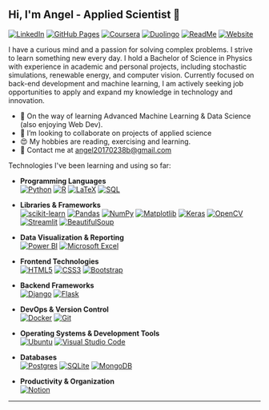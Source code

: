 ## Hi, I'm Angel - Applied Scientist 👋
[![LinkedIn](https://img.shields.io/badge/LinkedIn-0A66C2?logo=linkedin&logoColor=fff)](https://www.linkedin.com/in/angeltcc/)
[![GitHub Pages](https://img.shields.io/badge/GitHub%20Pages-121013?logo=github&logoColor=white)](#)
[![Coursera](https://img.shields.io/badge/Coursera-0056D2?logo=coursera&logoColor=fff)](#)
[![Duolingo](https://img.shields.io/badge/Duolingo-%2358CC02?logo=Duolingo&logoColor=white&link=https://www.duolingo.com/profile/angel560863)](https://www.duolingo.com/profile/angel560863)
[![ReadMe](https://img.shields.io/badge/Goodreads-e37b06?logo=readme&logoColor=fff)](#)
[![Website](https://img.shields.io/website-up-down-green-red/http/NOTAWORKINGLINK.com.svg)](#)


I have a curious mind and a passion for solving complex problems. I strive to learn something new every day. I hold a Bachelor of Science in Physics with experience in academic and personal projects, including stochastic simulations, renewable energy, and computer vision. Currently focused on back-end development and machine learning, I am actively seeking job opportunities to apply and expand my knowledge in technology and innovation.


- 🌱 On the way of learning Advanced Machine Learning & Data Science (also enjoying Web Dev).
- 👯 I’m looking to collaborate on projects of applied science
- 😍 My hobbies are reading, exercising and learning.
- 💌 Contact me at angel20170238b@gmail.com 

<!--badge/Python-3670A0?style=for-the-badge&logo-->

Technologies I've been learning and using so far:

- **Programming Languages**<br>
[![Python](https://img.shields.io/badge/python-3670A0?style=for-the-badge&logo=python&logoColor=ffdd54)](#)
[![R](https://img.shields.io/badge/r-%23276DC3.svg?style=for-the-badge&logo=r&logoColor=white)](#)
[![LaTeX](https://img.shields.io/badge/latex-%23008080.svg?style=for-the-badge&logo=latex&logoColor=white)](#)
[![SQL](https://img.shields.io/badge/-SQL-000?&logo=MySQL&style=for-the-badge&logoColor=4479A1)](#)


- **Libraries & Frameworks**<br>
[![scikit-learn](https://img.shields.io/badge/scikit--learn-%23F7931E.svg?style=for-the-badge&logo=scikit-learn&logoColor=white)](#)
[![Pandas](https://img.shields.io/badge/pandas-%23150458.svg?style=for-the-badge&logo=pandas&logoColor=white)](#)
[![NumPy](https://img.shields.io/badge/numpy-%23013243.svg?style=for-the-badge&logo=numpy&logoColor=white)](#)
[![Matplotlib](https://img.shields.io/badge/Matplotlib-%23ffffff.svg?style=for-the-badge&logo=Matplotlib&logoColor=black)](#)
[![Keras](https://img.shields.io/badge/Keras-%23D00000.svg?style=for-the-badge&logo=Keras&logoColor=white)](#)
[![OpenCV](https://img.shields.io/badge/opencv-%23white.svg?style=for-the-badge&logo=opencv&logoColor=white)](#)
[![Streamlit](https://img.shields.io/badge/Streamlit-%23FE4B4B.svg?style=for-the-badge&logo=streamlit&logoColor=white)](#)
[![BeautifulSoup](https://shields.io/badge/BeautifulSoup-4-green?style=for-the-badge&logo=)](#)

- **Data Visualization & Reporting**<br>
[![Power BI](https://img.shields.io/badge/power_bi-F2C811?style=for-the-badge&logo=powerbi&logoColor=black)](#)
[![Microsoft Excel](https://img.shields.io/badge/Microsoft_Excel-217346?style=for-the-badge&logo=microsoft-excel&logoColor=white)](#)

- **Frontend Technologies**<br>
[![HTML5](https://img.shields.io/badge/html5-%23E34F26.svg?style=for-the-badge&logo=html5&logoColor=white)](#)
[![CSS3](https://img.shields.io/badge/css3-%231572B6.svg?style=for-the-badge&logo=css3&logoColor=white)](#)
[![Bootstrap](https://img.shields.io/badge/Bootstrap-7952B3?style=for-the-badge&logo=bootstrap&logoColor=fff)](#)

- **Backend Frameworks**<br>
[![Django](https://img.shields.io/badge/Django-%23092E20.svg?style=for-the-badge&logo=django&logoColor=white)](#)
[![Flask](https://img.shields.io/badge/Flask-000?style=for-the-badge&logo=flask&logoColor=fff)](#)

- **DevOps & Version Control**<br>
[![Docker](https://img.shields.io/badge/Docker-2496ED?style=for-the-badge&logo=docker&logoColor=fff)](#)
[![Git](https://img.shields.io/badge/Git-F05032?style=for-the-badge&logo=git&logoColor=fff)](#)

- **Operating Systems & Development Tools**<br>
[![Ubuntu](https://img.shields.io/badge/Ubuntu-E95420?style=for-the-badge&logo=ubuntu&logoColor=white)](#)
[![Visual Studio Code](https://custom-icon-badges.demolab.com/badge/Visual%20Studio%20Code-0078d7.svg?style=for-the-badge&logo=vsc&logoColor=white)](#)

- **Databases**<br>
[![Postgres](https://img.shields.io/badge/Postgres-%23316192.svg?style=for-the-badge&logo=postgresql&logoColor=white)](#)
[![SQLite](https://img.shields.io/badge/SQLite-%2307405e.svg?style=for-the-badge&logo=sqlite&logoColor=white)](#)
[![MongoDB](https://img.shields.io/badge/MongoDB-%234ea94b.svg?style=for-the-badge&logo=mongodb&logoColor=white)](#)

- **Productivity & Organization**<br>
[![Notion](https://img.shields.io/badge/Notion-000?style=for-the-badge&logo=notion&logoColor=fff)](#)

---



<!--https://dinhanhthi.com/
https://shields.io/--->



<!--
[![Gmail](https://img.shields.io/badge/Gmail-D14836?logo=gmail&logoColor=white)](#)
[![Reddit](https://img.shields.io/badge/Reddit-FF4500?logo=reddit&logoColor=white)](#)
[![Website](https://img.shields.io/website-up-down-green-red/http/shields.io.svg)](https://shields.io/)
[![Discord](https://img.shields.io/badge/Discord-%235865F2.svg?&logo=discord&logoColor=white)](#)
good reads 
<!--![GitHub](https://img.shields.io/badge/github-%23121011.svg?style=for-the-badge&logo=github&logoColor=white)-->




<!-- ![TensorFlow](https://img.shields.io/badge/TensorFlow-%23FF6F00.svg?style=for-the-badge&logo=TensorFlow&logoColor=white)
    ![PyTorch](https://img.shields.io/badge/PyTorch-%23EE4C2C.svg?style=for-the-badge&logo=PyTorch&logoColor=white)
    ![SciPy](https://img.shields.io/badge/SciPy-%230C55A5.svg?style=for-the-badge&logo=scipy&logoColor=%white)
    ![Plotly](https://img.shields.io/badge/Plotly-%233F4F75.svg?style=for-the-badge&logo=plotly&logoColor=white)
    ![mlflow](https://img.shields.io/badge/mlflow-%23d9ead3.svg?style=for-the-badge&logo=numpy&logoColor=blue)



    ![JavaScript](https://img.shields.io/badge/javascript-%23323330.svg?style=for-the-badge&logo=javascript&logoColor=%23F7DF1E)


[![Google](https://img.shields.io/badge/Google-4285F4?logo=google&logoColor=white)](#)
[![Kali Linux](https://img.shields.io/badge/Kali%20Linux-557C94?logo=kalilinux&logoColor=fff)](#)
[![Linux](https://img.shields.io/badge/Linux-FCC624?logo=linux&logoColor=black)](#)
[![Vim](https://img.shields.io/badge/Vim-%2311AB00.svg?logo=vim&logoColor=white)](#)
[![Sublime Text](https://img.shields.io/badge/Sublime%20Text-%23575757.svg?logo=sublime-text&logoColor=important)](#)
[![Selenium](https://img.shields.io/badge/Selenium-43B02A?logo=selenium&logoColor=fff)](#)
[![React](https://img.shields.io/badge/React-%2320232a.svg?logo=react&logoColor=%2361DAFB)](#)
[![Kubernetes](https://img.shields.io/badge/Kubernetes-326CE5?logo=kubernetes&logoColor=fff)](#)
[![Anaconda](https://img.shields.io/badge/Anaconda-44A833?logo=anaconda&logoColor=fff)](#)
[![Angular](https://img.shields.io/badge/Angular-%23DD0031.svg?logo=angular&logoColor=white)](#)
[![Zoom](https://img.shields.io/badge/Zoom-2D8CFF?logo=zoom&logoColor=white)](#)
[![Vercel](https://img.shields.io/badge/Vercel-%23000000.svg?logo=vercel&logoColor=white)](#)
[![Google Cloud](https://img.shields.io/badge/Google%20Cloud-%234285F4.svg?logo=google-cloud&logoColor=white)](#)
[![ChatGPT](https://img.shields.io/badge/ChatGPT-74aa9c?logo=openai&logoColor=white)](#)
[![Fiverr](https://img.shields.io/badge/Fiverr-1DBF73?logo=fiverr&logoColor=fff)](#)
[![YouTube](https://img.shields.io/badge/YouTube-%23FF0000.svg?logo=YouTube&logoColor=white)](#)
[![Spotify](https://img.shields.io/badge/Spotify-1ED760?logo=spotify&logoColor=white)](#)
[![Flutter](https://img.shields.io/badge/Flutter-02569B?logo=flutter&logoColor=fff)](#)
[![C](https://img.shields.io/badge/C-00599C?logo=c&logoColor=white)](#)
[![C++](https://img.shields.io/badge/C++-%2300599C.svg?logo=c%2B%2B&logoColor=white)](#)
[![edX](https://img.shields.io/badge/edX-02262B?logo=edx&logoColor=fff)](#)


[![WhatsApp](https://img.shields.io/badge/WhatsApp-25D366?logo=whatsapp&logoColor=white)](#)
[![Upwork](https://img.shields.io/badge/Upwork-6FDA44?logo=upwork&logoColor=fff)](#)
[![Telegram](https://img.shields.io/badge/Telegram-2CA5E0?logo=telegram&logoColor=white)](#)
[![Hugging Face](https://img.shields.io/badge/Hugging%20Face-FFD21E?logo=huggingface&logoColor=000)](#)
-->
